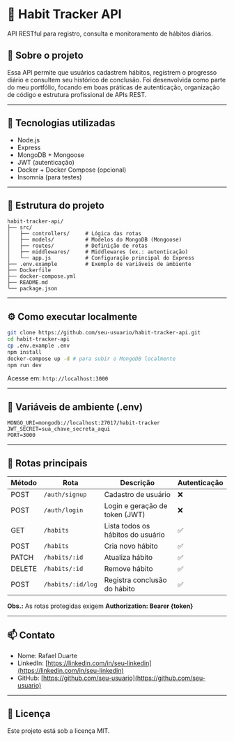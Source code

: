 
# 📘 Habit Tracker API

API RESTful para registro, consulta e monitoramento de hábitos diários.

## 📌 Sobre o projeto

Essa API permite que usuários cadastrem hábitos, registrem o progresso diário e consultem seu histórico de conclusão. Foi desenvolvida como parte do meu portfólio, focando em boas práticas de autenticação, organização de código e estrutura profissional de APIs REST.

---

## 🚀 Tecnologias utilizadas

- Node.js
- Express
- MongoDB + Mongoose
- JWT (autenticação)
- Docker + Docker Compose (opcional)
- Insomnia (para testes)

---

## 📂 Estrutura do projeto

```
habit-tracker-api/
├── src/
│   ├── controllers/     # Lógica das rotas
│   ├── models/          # Modelos do MongoDB (Mongoose)
│   ├── routes/          # Definição de rotas
│   ├── middlewares/     # Middlewares (ex.: autenticação)
│   └── app.js           # Configuração principal do Express
├── .env.example         # Exemplo de variáveis de ambiente
├── Dockerfile
├── docker-compose.yml
├── README.md
└── package.json
```

---

## ⚙️ Como executar localmente

```bash
git clone https://github.com/seu-usuario/habit-tracker-api.git
cd habit-tracker-api
cp .env.example .env
npm install
docker-compose up -d # para subir o MongoDB localmente
npm run dev
```

Acesse em: `http://localhost:3000`

---

## 🔑 Variáveis de ambiente (.env)

```
MONGO_URI=mongodb://localhost:27017/habit-tracker
JWT_SECRET=sua_chave_secreta_aqui
PORT=3000
```

---

## 📖 Rotas principais

| Método | Rota                | Descrição                          | Autenticação |
|--------|---------------------|------------------------------------|--------------|
| POST   | `/auth/signup`      | Cadastro de usuário                | ❌           |
| POST   | `/auth/login`       | Login e geração de token (JWT)     | ❌           |
| GET    | `/habits`           | Lista todos os hábitos do usuário  | ✅           |
| POST   | `/habits`           | Cria novo hábito                   | ✅           |
| PATCH  | `/habits/:id`       | Atualiza hábito                    | ✅           |
| DELETE | `/habits/:id`       | Remove hábito                      | ✅           |
| POST   | `/habits/:id/log`   | Registra conclusão do hábito       | ✅           |

**Obs.:** As rotas protegidas exigem **Authorization: Bearer {token}**

---

## 📫 Contato

- Nome: Rafael Duarte
- LinkedIn: [https://linkedin.com/in/seu-linkedin](https://linkedin.com/in/seu-linkedin)
- GitHub: [https://github.com/seu-usuario](https://github.com/seu-usuario)

---

## 📄 Licença

Este projeto está sob a licença MIT.
